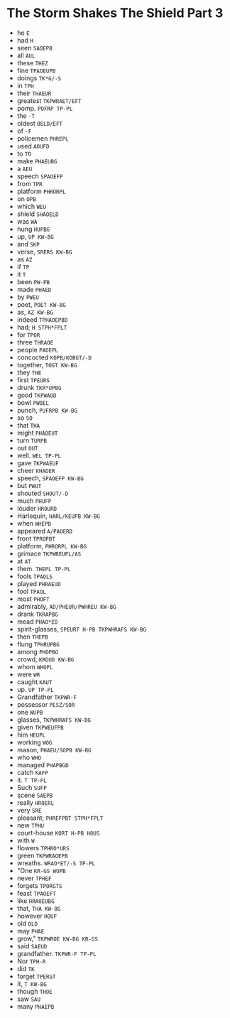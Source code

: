 # The Storm Shakes The Shield Part 3

* he `E`
* had `H`
* seen `SAOEPB`
* all `AUL`
* these `THEZ`
* fine `TPAOEUPB`
* doings `TK*G/-S`
* in `TPH`
* their `THAEUR`
* greatest `TKPWRAET/EFT`
* pomp. `POFRP TP-PL`
* the `-T`
* oldest `OELD/EFT`
* of `-F`
* policemen `PHREPL`
* used `AOUFD`
* to `TO`
* make `PHAEUBG`
* a `AEU`
* speech `SPAOEFP`
* from `TPR`
* platform `PHRORPL`
* on `OPB`
* which `WEU`
* shield `SHAOELD`
* was `WA`
* hung `HUPBG`
* up, `UP KW-BG`
* and `SKP`
* verse, `SRERS KW-BG`
* as `AZ`
* if `TP`
* it `T`
* been `PW-PB`
* made `PHAED`
* by `PWEU`
* poet, `POET KW-BG`
* as, `AZ KW-BG`
* indeed `TPHAOEPBD`
* had; `H STPH*FPLT`
* for `TPOR`
* three `THRAOE`
* people `PAOEPL`
* concocted `KOPB/KOBGT/-D`
* together, `TOGT KW-BG`
* they `THE`
* first `TPEURS`
* drunk `TKR*UPBG`
* good `TKPWAOD`
* bowl `PWOEL`
* punch, `PUFRPB KW-BG`
* so `SO`
* that `THA`
* might `PHAOEUT`
* turn `TURPB`
* out `OUT`
* well. `WEL TP-PL`
* gave `TKPWAEUF`
* cheer `KHAOER`
* speech, `SPAOEFP KW-BG`
* but `PWUT`
* shouted `SHOUT/-D`
* much `PHUFP`
* louder `HROURD`
* Harlequin, `HARL/KEUPB KW-BG`
* when `WHEPB`
* appeared `A/PAOERD`
* front `TPROPBT`
* platform, `PHRORPL KW-BG`
* grimace `TKPWREUPL/AS`
* at `AT`
* them. `THEPL TP-PL`
* fools `TPAOLS`
* played `PHRAEUD`
* fool `TPAOL`
* most `PHOFT`
* admirably, `AD/PHEUR/PWHREU KW-BG`
* drank `TKRAPBG`
* mead `PHAO*ED`
* spirit-glasses, `SPEURT H-PB TKPWHRAFS KW-BG`
* then `THEPB`
* flung `TPHRUPBG`
* among `PHOPBG`
* crowd, `KROUD KW-BG`
* whom `WHOPL`
* were `WR`
* caught `KAUT`
* up. `UP TP-PL`
* Grandfather `TKPWR-F`
* possessor `PESZ/SOR`
* one `WUPB`
* glasses, `TKPWHRAFS KW-BG`
* given `TKPWEUFPB`
* him `HEUPL`
* working `WOG`
* mason, `PHAEU/SOPB KW-BG`
* who `WHO`
* managed `PHAPBGD`
* catch `KAFP`
* it. `T TP-PL`
* Such `SUFP`
* scene `SAEPB`
* really `HROERL`
* very `SRE`
* pleasant; `PHREFPBT STPH*FPLT`
* new `TPHU`
* court-house `KORT H-PB HOUS`
* with `W`
* flowers `TPHRO*URS`
* green `TKPWRAOEPB`
* wreaths. `WRAO*ET/-S TP-PL`
* "One `KR-GS WUPB`
* never `TPHEF`
* forgets `TPORGTS`
* feast `TPAOEFT`
* like `HRAOEUBG`
* that, `THA KW-BG`
* however `HOUF`
* old `OLD`
* may `PHAE`
* grow," `TKPWROE KW-BG KR-GS`
* said `SAEUD`
* grandfather. `TKPWR-F TP-PL`
* Nor `TPH-R`
* did `TK`
* forget `TPERGT`
* it, `T KW-BG`
* though `THOE`
* saw `SAU`
* many `PHAEPB`
